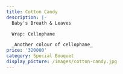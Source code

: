 ```yaml
---
title: Cotton Candy
description: |-
  Baby's Breath & Leaves

  Wrap: Cellophane

  _Another colour of cellophane_
price: '320000'
category: Special Bouquet
display_picture: /images/cotton-candy.jpg
---
```


